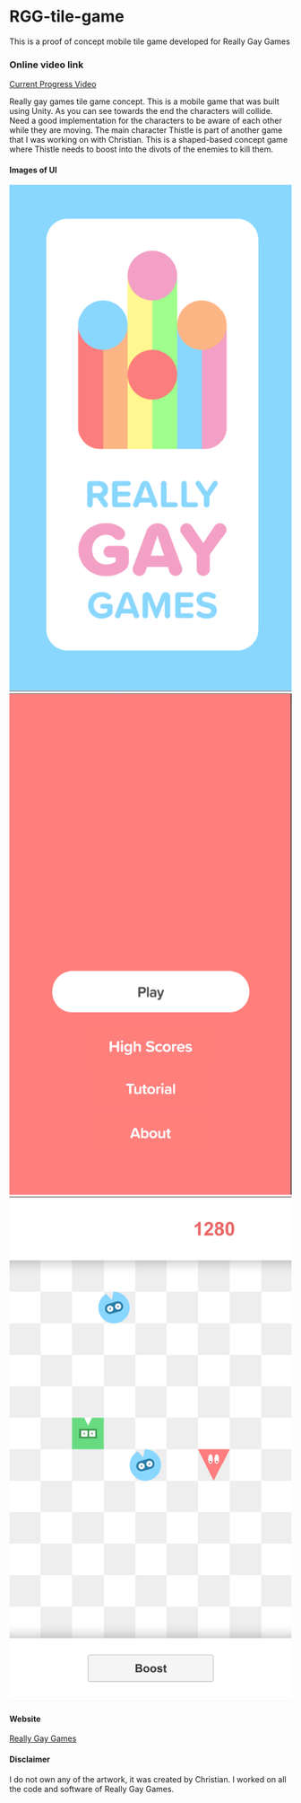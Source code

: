 # RGG-tile-game
This is a proof of concept mobile tile game developed for Really Gay Games


### Online video link
[Current Progress Video](https://youtu.be/XllbeB6QHL0)


Really gay games tile game concept. This is a mobile game that was built using Unity. As you can see towards the end the characters will collide. Need a good implementation for the characters to be aware of each other while they are moving. The main character Thistle is part of another game that I was working on with Christian. This is a shaped-based concept game where Thistle needs to boost into the divots of the enemies to kill them.


#### Images of UI
![Splash](imgs/splash.png "Splash Screen")
![Start](imgs/start.png "Start Screen")
![Game](imgs/game.png "Game Screen")


#### Website
[Really Gay Games](reallygay.games)


#### Disclaimer
I do not own any of the artwork, it was created by Christian. 
I worked on all the code and software of Really Gay Games.
